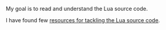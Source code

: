 My goal is to read and understand the Lua source code.

I have found few [resources for tackling the Lua source
code](http://delicious.com/adnamin/lua+source).
